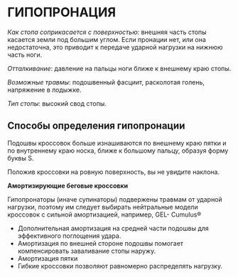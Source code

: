 # ГИПОПРОНАЦИЯ

*Как стопа соприкасается с поверхностью*: внешняя часть стопы касается земли под большим углом. Если пронации нет, или она недостаточна, это приводит к передаче ударной нагрузки на нижнюю часть ноги.

*Отталкивание*: давление на пальцы ноги ближе к внешнему краю стопы.

*Возможные травмы*: подошвенный фасциит, расколотая голень, напряжение в лодыжке.

*Тип стопы*: высокий свод стопы.

## Cпособы определения гипопронации

Подошвы кроссовок больше изнашиваются по внешнему краю пятки и по внутреннему краю носка, ближе к большому пальцу, образуя форму буквы S.

Положив кроссовки на ровную поверхность, вы не увидите наклона.

**Амортизирующие беговые кроссовки**

Гипопронаторы (иначе супинаторы) подвержены травмам от ударной нагрузки, поэтому им следует выбирать нейтральные модели кроссовок с сильной амортизацией, например, GEL- Cumulus®

* Дополнительная амортизация на средней части подошвы для эффективного поглощения удара.
* Амортизация по внешней стороне подошвы помогает компенсировать заваливание стопы наружу.
* Амортизация пятки
* Гибкие кроссовки позволяют равномерно распределять нагрузку.